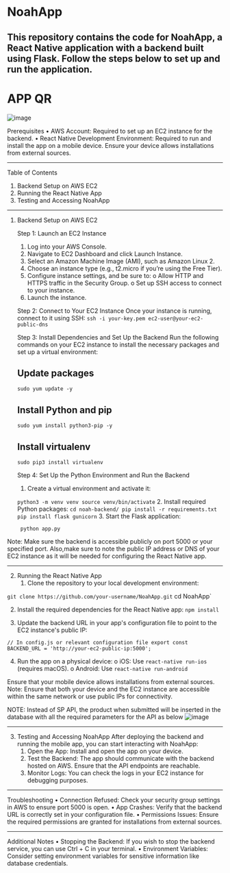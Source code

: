 # NoahApp
## This repository contains the code for NoahApp, a React Native application with a backend built using Flask. Follow the steps below to set up and run the application.

# APP QR
![image](https://github.com/user-attachments/assets/f2240f4b-5da0-4a0c-ab67-471465181b38)



Prerequisites
•	AWS Account: Required to set up an EC2 instance for the backend.
•	React Native Development Environment: Required to run and install the app on a mobile device. Ensure your device allows installations from external sources.
________________________________________
Table of Contents
1.	Backend Setup on AWS EC2
2.	Running the React Native App
3.	Testing and Accessing NoahApp
________________________________________
1. Backend Setup on AWS EC2
   
   Step 1: Launch an EC2 Instance
      1.	Log into your AWS Console.
      2.	Navigate to EC2 Dashboard and click Launch Instance.
      3.	Select an Amazon Machine Image (AMI), such as Amazon Linux 2.
      4.	Choose an instance type (e.g., t2.micro if you’re using the Free Tier).
      5.	Configure instance settings, and be sure to:
         o	Allow HTTP and HTTPS traffic in the Security Group.
         o	Set up SSH access to connect to your instance.
      6.	Launch the instance.

   
   Step 2: Connect to Your EC2 Instance
      Once your instance is running, connect to it using SSH:
      `ssh -i your-key.pem ec2-user@your-ec2-public-dns`


   Step 3: Install Dependencies and Set Up the Backend
      Run the following commands on your EC2 instance to install the necessary packages and set up a virtual environment:
      ## Update packages
      `sudo yum update -y`

      ## Install Python and pip
      `sudo yum install python3-pip -y`

      ## Install virtualenv
      `sudo pip3 install virtualenv`


   Step 4: Set Up the Python Environment and Run the Backend
      1.	Create a virtual environment and activate it:

   `
   python3 -m venv venv
   source venv/bin/activate
   `
   2.	Install required Python packages:
      `
      cd noah-backend/
      pip install -r requirements.txt
      pip install flask gunicorn
      `
   3.	Start the Flask application:

   `
   python app.py`

   
Note: Make sure the backend is accessible publicly on port 5000 or your specified port. Also,make sure to note the public IP address or DNS of your EC2 instance as it will be needed for configuring the React Native app.
________________________________________
2. Running the React Native App
   1. Clone the repository to your local development environment:

`git clone https://github.com/your-username/NoahApp.git`
cd NoahApp`

   2. 	Install the required dependencies for the React Native app:
`npm install`

   3.	Update the backend URL in your app's configuration file to point to the EC2 instance's public IP:

`// In config.js or relevant configuration file
export const BACKEND_URL = 'http://your-ec2-public-ip:5000';`

   4.	Run the app on a physical device:
   o	iOS: Use `react-native run-ios` (requires macOS).
   o	Android: Use `react-native run-android`


Ensure that your mobile device allows installations from external sources.
Note: Ensure that both your device and the EC2 instance are accessible within the same network or use public IPs for connectivity.

NOTE:
Instead of SP API, the product when submitted will be inserted in the database with all the required parameters for the API as below
![image](https://github.com/user-attachments/assets/3e6d14f3-39e4-4ea9-9dd2-9be828a6ddb8)

________________________________________
3. Testing and Accessing NoahApp
   After deploying the backend and running the mobile app, you can start interacting with NoahApp:
   1.	Open the App: Install and open the app on your device.
   2.	Test the Backend: The app should communicate with the backend hosted on AWS. Ensure that the API endpoints are reachable.
   3.	Monitor Logs: You can check the logs in your EC2 instance for debugging purposes.
________________________________________
Troubleshooting
•	Connection Refused: Check your security group settings in AWS to ensure port 5000 is open.
•	App Crashes: Verify that the backend URL is correctly set in your configuration file.
•	Permissions Issues: Ensure the required permissions are granted for installations from external sources.
________________________________________
Additional Notes
•	Stopping the Backend: If you wish to stop the backend service, you can use Ctrl + C in your terminal.
•	Environment Variables: Consider setting environment variables for sensitive information like database credentials.

